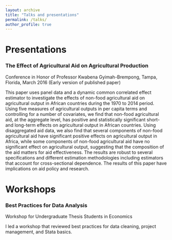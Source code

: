 ```yaml
---
layout: archive
title: "Talks and presentations"
permalink: /talks/
author_profile: true
---
```

# Presentations
### The Effect of Agricultural Aid on Agricultural Production
Conference in Honor of Professor Kwabena Gyimah-Brempong, Tampa, Florida, March 2016
(Early version of published paper)

This paper uses panel data and a dynamic common correlated effect estimator to investigate the effects of non-food agricultural aid on agricultural output in African countries during the 1970 to 2014 period. Using five measures of agricultural outputs in per capita terms and controlling for a number of covariates, we find that non-food agricultural aid, at the aggregate level, has positive and statistically significant short- and long-term effects on agricultural output in African countries. Using disaggregated aid data, we also find that several components of non-food agricultural aid have significant positive effects on agricultural output in Africa, while some components of non-food agricultural aid have no significant effect on agricultural output, suggesting that the composition of the aid matters for aid effectiveness. The results are robust to several specifications and different estimation methodologies including estimators that account for cross-sectional dependence. The results of this paper have implications on aid policy and research.


# Workshops
### Best Practices for Data Analysis
Workshop for Undergraduate Thesis Students in Economics 

I led a workshop that reviewed best practices for data cleaning, project management, and Stata basics. 

